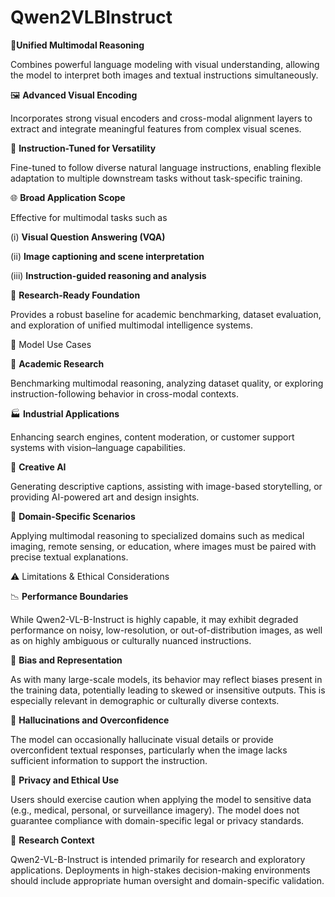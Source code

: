 # Qwen2VLBInstruct

🧠**Unified Multimodal Reasoning**

Combines powerful language modeling with visual understanding, allowing the model to interpret both images and textual instructions simultaneously.

🖼 **Advanced Visual Encoding**

Incorporates strong visual encoders and cross-modal alignment layers to extract and integrate meaningful features from complex visual scenes.

📝 **Instruction-Tuned for Versatility**

Fine-tuned to follow diverse natural language instructions, enabling flexible adaptation to multiple downstream tasks without task-specific training.

🌐 **Broad Application Scope**

Effective for multimodal tasks such as

(i) **Visual Question Answering (VQA)**

(ii) **Image captioning and scene interpretation**

(iii) **Instruction-guided reasoning and analysis**

🧪 **Research-Ready Foundation**

Provides a robust baseline for academic benchmarking, dataset evaluation, and exploration of unified multimodal intelligence systems.

🎯 Model Use Cases


📖 **Academic Research**

Benchmarking multimodal reasoning, analyzing dataset quality, or exploring instruction-following behavior in cross-modal contexts.

🏭 **Industrial Applications**

Enhancing search engines, content moderation, or customer support systems with vision–language capabilities.

🎨 **Creative AI**

Generating descriptive captions, assisting with image-based storytelling, or providing AI-powered art and design insights.

🏥 **Domain-Specific Scenarios**

Applying multimodal reasoning to specialized domains such as medical imaging, remote sensing, or education, where images must be paired with precise textual explanations.

⚠️ Limitations & Ethical Considerations

📉 **Performance Boundaries**

While Qwen2-VL-B-Instruct is highly capable, it may exhibit degraded performance on noisy, low-resolution, or out-of-distribution images, as well as on highly ambiguous or culturally nuanced instructions.

🧠 **Bias and Representation**

As with many large-scale models, its behavior may reflect biases present in the training data, potentially leading to skewed or insensitive outputs. This is especially relevant in demographic or culturally diverse contexts.

🛑 **Hallucinations and Overconfidence**

The model can occasionally hallucinate visual details or provide overconfident textual responses, particularly when the image lacks sufficient information to support the instruction.

🔐 **Privacy and Ethical Use**

Users should exercise caution when applying the model to sensitive data (e.g., medical, personal, or surveillance imagery). The model does not guarantee compliance with domain-specific legal or privacy standards.

🧪 **Research Context**


Qwen2-VL-B-Instruct is intended primarily for research and exploratory applications. Deployments in high-stakes decision-making environments should include appropriate human oversight and domain-specific validation.
